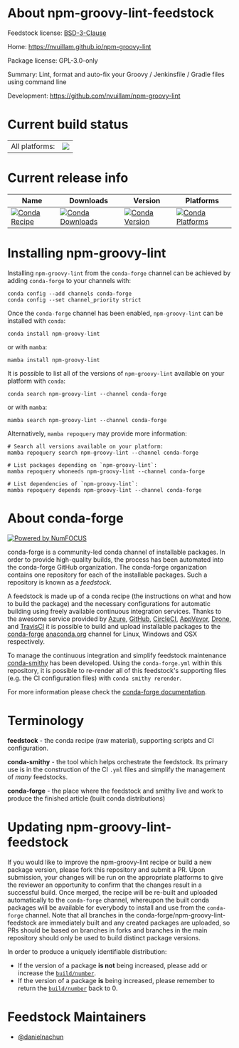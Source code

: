 About npm-groovy-lint-feedstock
===============================

Feedstock license: [BSD-3-Clause](https://github.com/conda-forge/npm-groovy-lint-feedstock/blob/main/LICENSE.txt)

Home: https://nvuillam.github.io/npm-groovy-lint

Package license: GPL-3.0-only

Summary: Lint, format and auto-fix your Groovy / Jenkinsfile / Gradle files using command line

Development: https://github.com/nvuillam/npm-groovy-lint

Current build status
====================


<table><tr><td>All platforms:</td>
    <td>
      <a href="https://dev.azure.com/conda-forge/feedstock-builds/_build/latest?definitionId=24252&branchName=main">
        <img src="https://dev.azure.com/conda-forge/feedstock-builds/_apis/build/status/npm-groovy-lint-feedstock?branchName=main">
      </a>
    </td>
  </tr>
</table>

Current release info
====================

| Name | Downloads | Version | Platforms |
| --- | --- | --- | --- |
| [![Conda Recipe](https://img.shields.io/badge/recipe-npm--groovy--lint-green.svg)](https://anaconda.org/conda-forge/npm-groovy-lint) | [![Conda Downloads](https://img.shields.io/conda/dn/conda-forge/npm-groovy-lint.svg)](https://anaconda.org/conda-forge/npm-groovy-lint) | [![Conda Version](https://img.shields.io/conda/vn/conda-forge/npm-groovy-lint.svg)](https://anaconda.org/conda-forge/npm-groovy-lint) | [![Conda Platforms](https://img.shields.io/conda/pn/conda-forge/npm-groovy-lint.svg)](https://anaconda.org/conda-forge/npm-groovy-lint) |

Installing npm-groovy-lint
==========================

Installing `npm-groovy-lint` from the `conda-forge` channel can be achieved by adding `conda-forge` to your channels with:

```
conda config --add channels conda-forge
conda config --set channel_priority strict
```

Once the `conda-forge` channel has been enabled, `npm-groovy-lint` can be installed with `conda`:

```
conda install npm-groovy-lint
```

or with `mamba`:

```
mamba install npm-groovy-lint
```

It is possible to list all of the versions of `npm-groovy-lint` available on your platform with `conda`:

```
conda search npm-groovy-lint --channel conda-forge
```

or with `mamba`:

```
mamba search npm-groovy-lint --channel conda-forge
```

Alternatively, `mamba repoquery` may provide more information:

```
# Search all versions available on your platform:
mamba repoquery search npm-groovy-lint --channel conda-forge

# List packages depending on `npm-groovy-lint`:
mamba repoquery whoneeds npm-groovy-lint --channel conda-forge

# List dependencies of `npm-groovy-lint`:
mamba repoquery depends npm-groovy-lint --channel conda-forge
```


About conda-forge
=================

[![Powered by
NumFOCUS](https://img.shields.io/badge/powered%20by-NumFOCUS-orange.svg?style=flat&colorA=E1523D&colorB=007D8A)](https://numfocus.org)

conda-forge is a community-led conda channel of installable packages.
In order to provide high-quality builds, the process has been automated into the
conda-forge GitHub organization. The conda-forge organization contains one repository
for each of the installable packages. Such a repository is known as a *feedstock*.

A feedstock is made up of a conda recipe (the instructions on what and how to build
the package) and the necessary configurations for automatic building using freely
available continuous integration services. Thanks to the awesome service provided by
[Azure](https://azure.microsoft.com/en-us/services/devops/), [GitHub](https://github.com/),
[CircleCI](https://circleci.com/), [AppVeyor](https://www.appveyor.com/),
[Drone](https://cloud.drone.io/welcome), and [TravisCI](https://travis-ci.com/)
it is possible to build and upload installable packages to the
[conda-forge](https://anaconda.org/conda-forge) [anaconda.org](https://anaconda.org/)
channel for Linux, Windows and OSX respectively.

To manage the continuous integration and simplify feedstock maintenance
[conda-smithy](https://github.com/conda-forge/conda-smithy) has been developed.
Using the ``conda-forge.yml`` within this repository, it is possible to re-render all of
this feedstock's supporting files (e.g. the CI configuration files) with ``conda smithy rerender``.

For more information please check the [conda-forge documentation](https://conda-forge.org/docs/).

Terminology
===========

**feedstock** - the conda recipe (raw material), supporting scripts and CI configuration.

**conda-smithy** - the tool which helps orchestrate the feedstock.
                   Its primary use is in the construction of the CI ``.yml`` files
                   and simplify the management of *many* feedstocks.

**conda-forge** - the place where the feedstock and smithy live and work to
                  produce the finished article (built conda distributions)


Updating npm-groovy-lint-feedstock
==================================

If you would like to improve the npm-groovy-lint recipe or build a new
package version, please fork this repository and submit a PR. Upon submission,
your changes will be run on the appropriate platforms to give the reviewer an
opportunity to confirm that the changes result in a successful build. Once
merged, the recipe will be re-built and uploaded automatically to the
`conda-forge` channel, whereupon the built conda packages will be available for
everybody to install and use from the `conda-forge` channel.
Note that all branches in the conda-forge/npm-groovy-lint-feedstock are
immediately built and any created packages are uploaded, so PRs should be based
on branches in forks and branches in the main repository should only be used to
build distinct package versions.

In order to produce a uniquely identifiable distribution:
 * If the version of a package **is not** being increased, please add or increase
   the [``build/number``](https://docs.conda.io/projects/conda-build/en/latest/resources/define-metadata.html#build-number-and-string).
 * If the version of a package **is** being increased, please remember to return
   the [``build/number``](https://docs.conda.io/projects/conda-build/en/latest/resources/define-metadata.html#build-number-and-string)
   back to 0.

Feedstock Maintainers
=====================

* [@danielnachun](https://github.com/danielnachun/)


<!-- dummy commit to enable rerendering -->

